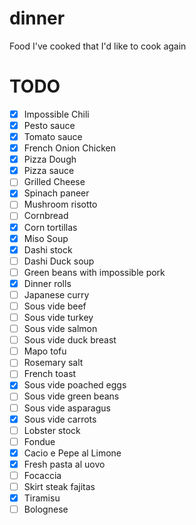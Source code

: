 # dinner
Food I've cooked that I'd like to cook again

# TODO
- [x] Impossible Chili
- [x] Pesto sauce
- [x] Tomato sauce
- [x] French Onion Chicken
- [x] Pizza Dough
- [x] Pizza sauce
- [ ] Grilled Cheese
- [x] Spinach paneer
- [ ] Mushroom risotto
- [ ] Cornbread
- [x] Corn tortillas
- [x] Miso Soup
- [x] Dashi stock
- [ ] Dashi Duck soup
- [ ] Green beans with impossible pork
- [x] Dinner rolls
- [ ] Japanese curry
- [ ] Sous vide beef
- [ ] Sous vide turkey
- [ ] Sous vide salmon
- [ ] Sous vide duck breast
- [ ] Mapo tofu
- [ ] Rosemary salt
- [ ] French toast
- [x] Sous vide poached eggs
- [ ] Sous vide green beans
- [ ] Sous vide asparagus
- [x] Sous vide carrots
- [ ] Lobster stock
- [ ] Fondue
- [x] Cacio e Pepe al Limone
- [x] Fresh pasta al uovo
- [ ] Focaccia
- [ ] Skirt steak fajitas
- [x] Tiramisu
- [ ] Bolognese
